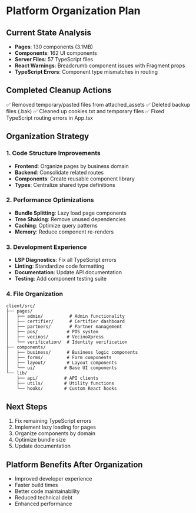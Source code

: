 # Platform Organization Plan

## Current State Analysis
- **Pages**: 130 components (3.1MB)
- **Components**: 162 UI components
- **Server Files**: 57 TypeScript files
- **React Warnings**: Breadcrumb component issues with Fragment props
- **TypeScript Errors**: Component type mismatches in routing

## Completed Cleanup Actions
✅ Removed temporary/pasted files from attached_assets
✅ Deleted backup files (.bak)
✅ Cleaned up cookies.txt and temporary files
✅ Fixed TypeScript routing errors in App.tsx

## Organization Strategy

### 1. Code Structure Improvements
- **Frontend**: Organize pages by business domain
- **Backend**: Consolidate related routes
- **Components**: Create reusable component library
- **Types**: Centralize shared type definitions

### 2. Performance Optimizations
- **Bundle Splitting**: Lazy load page components
- **Tree Shaking**: Remove unused dependencies
- **Caching**: Optimize query patterns
- **Memory**: Reduce component re-renders

### 3. Development Experience
- **LSP Diagnostics**: Fix all TypeScript errors
- **Linting**: Standardize code formatting
- **Documentation**: Update API documentation
- **Testing**: Add component testing suite

### 4. File Organization
```
client/src/
├── pages/
│   ├── admin/          # Admin functionality
│   ├── certifier/      # Certifier dashboard
│   ├── partners/       # Partner management
│   ├── pos/           # POS system
│   ├── vecinos/       # VecinoXpress
│   └── verification/  # Identity verification
├── components/
│   ├── business/      # Business logic components
│   ├── forms/         # Form components
│   ├── layout/        # Layout components
│   └── ui/           # Base UI components
└── lib/
    ├── api/          # API clients
    ├── utils/        # Utility functions
    └── hooks/        # Custom React hooks
```

## Next Steps
1. Fix remaining TypeScript errors
2. Implement lazy loading for pages
3. Organize components by domain
4. Optimize bundle size
5. Update documentation

## Platform Benefits After Organization
- Improved developer experience
- Faster build times
- Better code maintainability
- Reduced technical debt
- Enhanced performance